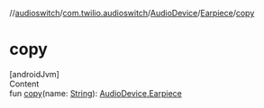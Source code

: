 //[audioswitch](../../../index.md)/[com.twilio.audioswitch](../../index.md)/[AudioDevice](../index.md)/[Earpiece](index.md)/[copy](copy.md)



# copy  
[androidJvm]  
Content  
fun [copy](copy.md)(name: [String](https://kotlinlang.org/api/latest/jvm/stdlib/kotlin/-string/index.html)): [AudioDevice.Earpiece](index.md)  



